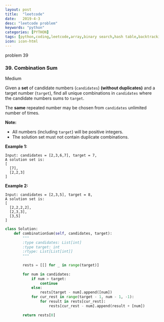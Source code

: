 ```yaml
---
layout: post
title:  "leetcode"
date:   2019-4-3
desc: "leetcode problem"
keywords: "python"
categories: [PYTHON]
tags: [python,coding,leetcode,array,binary search,hash table,backtracking,string]
icon: icon-html
---
```


problem 39

### 39. Combination Sum

Medium

Given a **set** of candidate numbers (`candidates`) **(without duplicates)** and a target number (`target`), find all unique combinations in `candidates` where the candidate numbers sums to `target`.

The **same** repeated number may be chosen from `candidates` unlimited number of times.

**Note:**

- All numbers (including `target`) will be positive integers.
- The solution set must not contain duplicate combinations.

**Example 1:**

```
Input: candidates = [2,3,6,7], target = 7,
A solution set is:
[
  [7],
  [2,2,3]
]
```

**Example 2:**

```
Input: candidates = [2,3,5], target = 8,
A solution set is:
[
  [2,2,2,2],
  [2,3,3],
  [3,5]
]
```

```python
class Solution:
    def combinationSum(self, candidates, target):
        """
        :type candidates: List[int]
        :type target: int
        :rtype: List[List[int]]
        """
        
        rests = [[] for _ in range(target)]
        
        for num in candidates:
            if num > target:
                continue
            else:
                rests[target - num].append([num])
            for cur_rest in range(target - 1, num - 1, -1):
                for result in rests[cur_rest]:
                    rests[cur_rest - num].append(result + [num])
        
        return rests[0]
        
```

